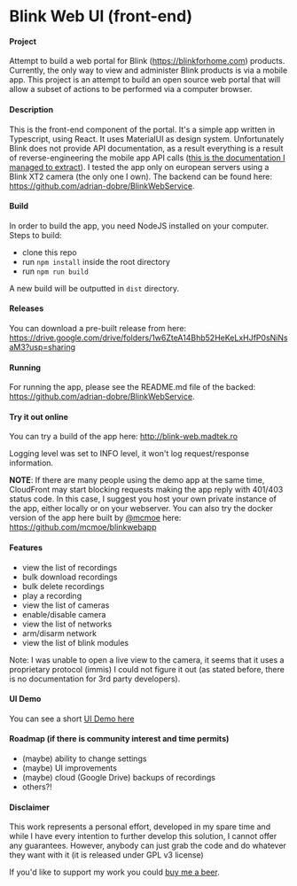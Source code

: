 # Blink Web UI (front-end)

#### Project
Attempt to build a web portal for Blink (https://blinkforhome.com) products. Currently, the only way to view and 
administer Blink products is via a mobile app. This project is an attempt to build an open source web portal that will 
allow a subset of actions to be performed via a computer browser.

#### Description
This is the front-end component of the portal. It's a simple app written in Typescript, using React. It uses MaterialUI
as design system. Unfortunately Blink does not provide API documentation, as a result everything is a result of 
reverse-engineering the mobile app API calls ([this is the documentation I managed to extract](https://github.com/adrian-dobre/BlinkWebService/blob/master/BlinkForHomeApiDocumentation.md)). I tested the app
only on european servers using a Blink XT2 camera (the only one I own).
The backend can be found here: https://github.com/adrian-dobre/BlinkWebService.

#### Build
In order to build the app, you need NodeJS installed on your computer. Steps to build:
- clone this repo
- run `npm install` inside the root directory
- run `npm run build`

A new build will be outputted in `dist` directory.

#### Releases
You can download a pre-built release from here: https://drive.google.com/drive/folders/1w6ZteA14Bhb52HeKeLxHJfP0sNiNsaM3?usp=sharing

#### Running
For running the app, please see the README.md file of the backed: https://github.com/adrian-dobre/BlinkWebService.

#### Try it out online
You can try a build of the app here: http://blink-web.madtek.ro

Logging level was set to INFO level, it won't log request/response information.

**NOTE**: If there are many people using the demo app at the same time, CloudFront may start blocking requests making the app reply with 401/403 status code. In this case, I suggest you host your own private instance of the app, either locally or on your webserver. You can also try the docker version of the app here built by [@mcmoe](https://github.com/mcmoe) here: https://github.com/mcmoe/blinkwebapp

#### Features
- view the list of recordings
- bulk download recordings
- bulk delete recordings
- play a recording
- view the list of cameras
- enable/disable camera
- view the list of networks
- arm/disarm network
- view the list of blink modules

Note: I was unable to open a live view to the camera, it seems that it uses a proprietary protocol (immis) I could
not figure it out (as stated before, there is no documentation for 3rd party developers).

#### UI Demo
You can see a short [UI Demo here](https://drive.google.com/open?id=1__WDFvufUvQQ_31xT3WVCnsLwtUlsuqz)

#### Roadmap (if there is community interest and time permits)
- (maybe) ability to change settings
- (maybe) UI improvements
- (maybe) cloud (Google Drive) backups of recordings
- others?!


#### Disclaimer
This work represents a personal effort, developed in my spare time and while I have every intention to further develop
this solution, I cannot offer any guarantees. However, anybody can just grab the code and do whatever they want with it
(it is released under GPL v3 license)

If you'd like to support my work you could [buy me a beer](https://www.paypal.com/cgi-bin/webscr?cmd=_s-xclick&hosted_button_id=E6MU9855FNXYL&source=url).
